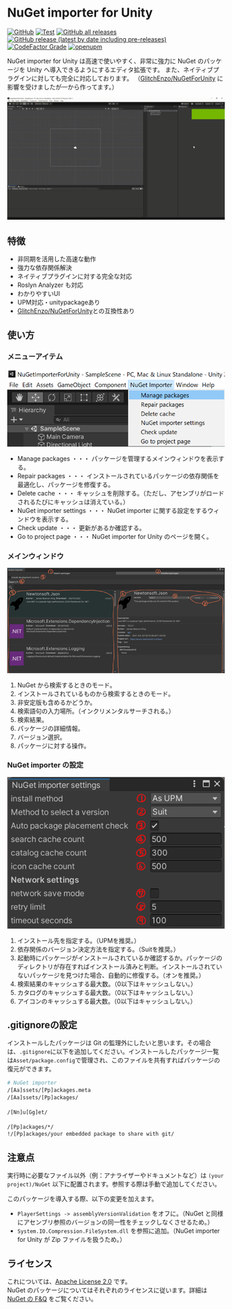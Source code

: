 # NuGet importer for Unity
[![GitHub](https://img.shields.io/github/license/kumaS-nu/NuGet-importer-for-Unity)](https://github.com/kumaS-nu/NuGet-importer-for-Unity/blob/master/NuGetImporterForUnity/Packages/NuGet%20Importer/LICENSE.md)
[![Test](https://github.com/kumaS-nu/NuGet-importer-for-Unity/workflows/Test/badge.svg?branch=main&event=push)](https://github.com/kumaS-nu/NuGet-importer-for-Unity/actions)
[![GitHub all releases](https://img.shields.io/github/downloads/kumaS-nu/NuGet-importer-for-Unity/total)](https://github.com/kumaS-nu/NuGet-importer-for-Unity/releases)
[![GitHub release (latest by date including pre-releases)](https://img.shields.io/github/downloads-pre/kumaS-nu/NuGet-importer-for-Unity/latest/total)](https://github.com/kumaS-nu/NuGet-importer-for-Unity/releases)
[![CodeFactor Grade](https://img.shields.io/codefactor/grade/github/kumaS-nu/NuGet-importer-for-Unity)](https://www.codefactor.io/repository/github/kumaS-nu/NuGet-importer-for-Unity)
[![openupm](https://img.shields.io/npm/v/org.kumas.nuget-importer?label=openupm&registry_uri=https://package.openupm.com)](https://openupm.com/packages/org.kumas.nuget-importer/)

 NuGet importer for Unity は高速で使いやすく、非常に強力に NuGet のパッケージを Unity へ導入できるようにするエディタ拡張です。
また、ネイティブプラグインに対しても完全に対応しております。
（[GlitchEnzo/NuGetForUnity](https://github.com/GlitchEnzo/NuGetForUnity) に影響を受けましたが一から作ってます。）

![デモ](images/Demo.gif)

## 特徴

- 非同期を活用した高速な動作
- 強力な依存関係解決
- ネイティブプラグインに対する完全な対応
- Roslyn Analyzer も対応
- わかりやすいUI
- UPM対応・unitypackageあり
- [GlitchEnzo/NuGetForUnity](https://github.com/GlitchEnzo/NuGetForUnity)との互換性あり

## 使い方

### メニューアイテム

![メニューアイテム](images/MenuItem.png)

- Manage packages ・・・ パッケージを管理するメインウィンドウを表示する。
- Repair packages ・・・ インストールされているパッケージの依存関係を最適化し、パッケージを修復する。
- Delete cache ・・・ キャッシュを削除する。（ただし、アセンブリがロードされるたびにキャッシュは消えている。）
- NuGet importer settings ・・・ NuGet importer に関する設定をするウィンドウを表示する。
- Check update ・・・ 更新があるか確認する。
- Go to project page ・・・ NuGet importer for Unity のページを開く。

### メインウィンドウ

![メインウィンドウ](images/MainWindow.png)

1. NuGet から検索するときのモード。
1. インストールされているものから検索するときのモード。
1. 非安定版も含めるかどうか。
1. 検索語句の入力場所。（インクリメンタルサーチされる。）
1. 検索結果。
1. パッケージの詳細情報。
1. バージョン選択。
1. パッケージに対する操作。


### NuGet importer の設定

![NuGet importer の設定](images/Settings.png)

1. インストール先を指定する。（UPMを推奨。）
1. 依存関係のバージョン決定方法を指定する。（Suitを推奨。）
1. 起動時にパッケージがインストールされているか確認するか。パッケージのディレクトリが存在すればインストール済みと判断。インストールされていないパッケージを見つけた場合、自動的に修復する。（オンを推奨。）
1. 検索結果のキャッシュする最大数。（0以下はキャッシュしない。）
1. カタログのキャッシュする最大数。（0以下はキャッシュしない。）
1. アイコンのキャッシュする最大数。（0以下はキャッシュしない。）

## .gitignoreの設定

インストールしたパッケージは Git の監理外にしたいと思います。その場合は、`.gitignore`に以下を追加してください。インストールしたパッケージ一覧は`Asset/package.config`で管理され、このファイルを共有すればパッケージの復元ができます。
```bash
# NuGet importer
/[Aa]ssets/[Pp]ackages.meta
/[Aa]ssets/[Pp]ackages/

/[Nn]u[Gg]et/

/[Pp]ackages/*/
!/[Pp]ackages/your embedded package to share with git/
```

## 注意点

実行時に必要なファイル以外（例：アナライザーやドキュメントなど）は `(your project)/NuGet` 以下に配置されます。参照する際は手動で追加してください。

このパッケージを導入する際、以下の変更を加えます。
- `PlayerSettings -> assemblyVersionValidation` をオフに。（NuGet と同様にアセンブリ参照のバージョンの同一性をチェックしなくさせるため。）
- `System.IO.Compression.FileSystem.dll` を参照に追加。（NuGet importer for Unity が Zip ファイルを扱うため。）

## ライセンス

これについては、[Apache License 2.0](../LICENSE.md) です。  
NuGet のパッケージについてはそれぞれのライセンスに従います。詳細は [NuGet の F&Q](https://docs.microsoft.com/ja-jp/nuget/nuget-org/nuget-org-faq#license-terms) をご覧ください。